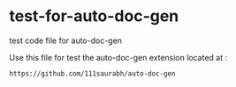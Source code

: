 # test-for-auto-doc-gen
test code file for auto-doc-gen

Use this file for test the auto-doc-gen extension located at :

```https://github.com/111saurabh/auto-doc-gen```
